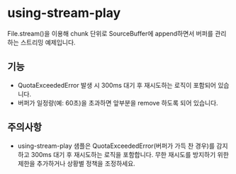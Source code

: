 # using-stream-play

File.stream()을 이용해 chunk 단위로 SourceBuffer에 append하면서 버퍼를 관리하는 스트리밍 예제입니다.

## 기능

- QuotaExceededError 발생 시 300ms 대기 후 재시도하는 로직이 포함되어 있습니다.
- 버퍼가 일정량(예: 60초)을 초과하면 앞부분을 remove 하도록 되어 있습니다.

## 주의사항

- using-stream-play 샘플은 QuotaExceededError(버퍼가 가득 찬 경우)를 감지하고 300ms 대기 후 재시도하는 로직을 포함합니다. 무한 재시도를 방지하기 위한 제한을 추가하거나 상황별 정책을 조정하세요.